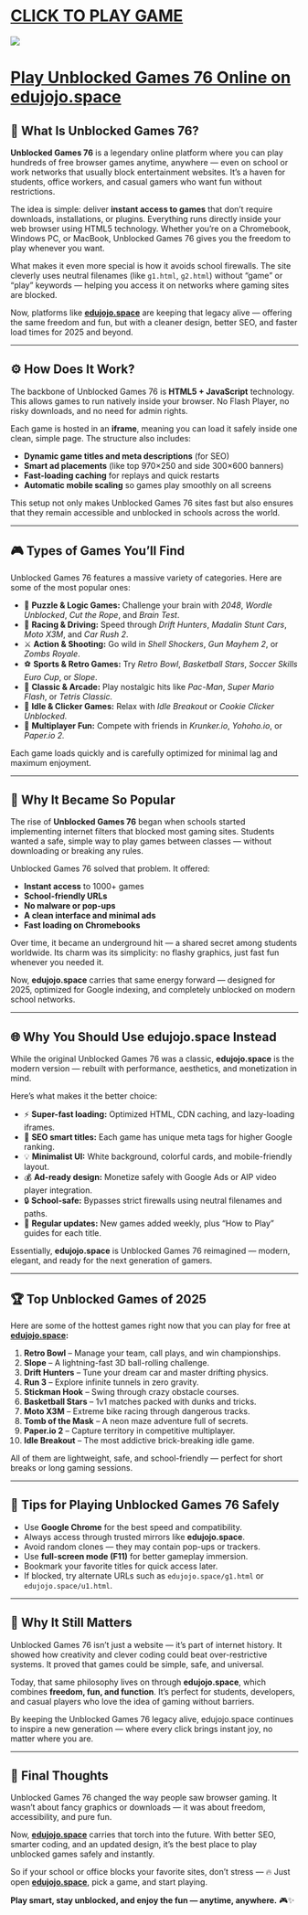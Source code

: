 <h1><a href="https://edujojo.space">CLICK TO PLAY GAME</a></h1>

<a href="https://edujojo.space"><img src="https://1lesson1.email/gamez.png"></a>



# **[Play Unblocked Games 76 Online on edujojo.space](https://edujojo.space/)**

## 🎯 What Is Unblocked Games 76?

**Unblocked Games 76** is a legendary online platform where you can play hundreds of free browser games anytime, anywhere — even on school or work networks that usually block entertainment websites. It’s a haven for students, office workers, and casual gamers who want fun without restrictions.

The idea is simple: deliver **instant access to games** that don’t require downloads, installations, or plugins. Everything runs directly inside your web browser using HTML5 technology. Whether you’re on a Chromebook, Windows PC, or MacBook, Unblocked Games 76 gives you the freedom to play whenever you want.

What makes it even more special is how it avoids school firewalls. The site cleverly uses neutral filenames (like `g1.html`, `g2.html`) without “game” or “play” keywords — helping you access it on networks where gaming sites are blocked.

Now, platforms like **[edujojo.space](https://edujojo.space/)** are keeping that legacy alive — offering the same freedom and fun, but with a cleaner design, better SEO, and faster load times for 2025 and beyond.

---

## ⚙️ How Does It Work?

The backbone of Unblocked Games 76 is **HTML5 + JavaScript** technology. This allows games to run natively inside your browser. No Flash Player, no risky downloads, and no need for admin rights.

Each game is hosted in an **iframe**, meaning you can load it safely inside one clean, simple page. The structure also includes:

* **Dynamic game titles and meta descriptions** (for SEO)
* **Smart ad placements** (like top 970×250 and side 300×600 banners)
* **Fast-loading caching** for replays and quick restarts
* **Automatic mobile scaling** so games play smoothly on all screens

This setup not only makes Unblocked Games 76 sites fast but also ensures that they remain accessible and unblocked in schools across the world.

---

## 🎮 Types of Games You’ll Find

Unblocked Games 76 features a massive variety of categories. Here are some of the most popular ones:

* 🧩 **Puzzle & Logic Games:** Challenge your brain with *2048*, *Wordle Unblocked*, *Cut the Rope*, and *Brain Test*.
* 🚗 **Racing & Driving:** Speed through *Drift Hunters*, *Madalin Stunt Cars*, *Moto X3M*, and *Car Rush 2*.
* ⚔️ **Action & Shooting:** Go wild in *Shell Shockers*, *Gun Mayhem 2*, or *Zombs Royale*.
* ⚽ **Sports & Retro Games:** Try *Retro Bowl*, *Basketball Stars*, *Soccer Skills Euro Cup*, or *Slope*.
* 👾 **Classic & Arcade:** Play nostalgic hits like *Pac-Man*, *Super Mario Flash*, or *Tetris Classic.*
* 🧠 **Idle & Clicker Games:** Relax with *Idle Breakout* or *Cookie Clicker Unblocked.*
* 🎯 **Multiplayer Fun:** Compete with friends in *Krunker.io*, *Yohoho.io*, or *Paper.io 2.*

Each game loads quickly and is carefully optimized for minimal lag and maximum enjoyment.

---

## 🚀 Why It Became So Popular

The rise of **Unblocked Games 76** began when schools started implementing internet filters that blocked most gaming sites. Students wanted a safe, simple way to play games between classes — without downloading or breaking any rules.

Unblocked Games 76 solved that problem. It offered:

* **Instant access** to 1000+ games
* **School-friendly URLs**
* **No malware or pop-ups**
* **A clean interface and minimal ads**
* **Fast loading on Chromebooks**

Over time, it became an underground hit — a shared secret among students worldwide. Its charm was its simplicity: no flashy graphics, just fast fun whenever you needed it.

Now, **edujojo.space** carries that same energy forward — designed for 2025, optimized for Google indexing, and completely unblocked on modern school networks.

---

## 🌐 Why You Should Use edujojo.space Instead

While the original Unblocked Games 76 was a classic, **edujojo.space** is the modern version — rebuilt with performance, aesthetics, and monetization in mind.

Here’s what makes it the better choice:

* ⚡ **Super-fast loading:** Optimized HTML, CDN caching, and lazy-loading iframes.
* 🧭 **SEO smart titles:** Each game has unique meta tags for higher Google ranking.
* 💡 **Minimalist UI:** White background, colorful cards, and mobile-friendly layout.
* 💰 **Ad-ready design:** Monetize safely with Google Ads or AIP video player integration.
* 🔒 **School-safe:** Bypasses strict firewalls using neutral filenames and paths.
* 📅 **Regular updates:** New games added weekly, plus “How to Play” guides for each title.

Essentially, **edujojo.space** is Unblocked Games 76 reimagined — modern, elegant, and ready for the next generation of gamers.

---

## 🏆 Top Unblocked Games of 2025

Here are some of the hottest games right now that you can play for free at **[edujojo.space](https://edujojo.space/):**

1. **Retro Bowl** – Manage your team, call plays, and win championships.
2. **Slope** – A lightning-fast 3D ball-rolling challenge.
3. **Drift Hunters** – Tune your dream car and master drifting physics.
4. **Run 3** – Explore infinite tunnels in zero gravity.
5. **Stickman Hook** – Swing through crazy obstacle courses.
6. **Basketball Stars** – 1v1 matches packed with dunks and tricks.
7. **Moto X3M** – Extreme bike racing through dangerous tracks.
8. **Tomb of the Mask** – A neon maze adventure full of secrets.
9. **Paper.io 2** – Capture territory in competitive multiplayer.
10. **Idle Breakout** – The most addictive brick-breaking idle game.

All of them are lightweight, safe, and school-friendly — perfect for short breaks or long gaming sessions.

---

## 🧠 Tips for Playing Unblocked Games 76 Safely

* Use **Google Chrome** for the best speed and compatibility.
* Always access through trusted mirrors like **edujojo.space**.
* Avoid random clones — they may contain pop-ups or trackers.
* Use **full-screen mode (F11)** for better gameplay immersion.
* Bookmark your favorite titles for quick access later.
* If blocked, try alternate URLs such as `edujojo.space/g1.html` or `edujojo.space/u1.html`.

---

## 💬 Why It Still Matters

Unblocked Games 76 isn’t just a website — it’s part of internet history. It showed how creativity and clever coding could beat over-restrictive systems. It proved that games could be simple, safe, and universal.

Today, that same philosophy lives on through **edujojo.space**, which combines **freedom, fun, and function**. It’s perfect for students, developers, and casual players who love the idea of gaming without barriers.

By keeping the Unblocked Games 76 legacy alive, edujojo.space continues to inspire a new generation — where every click brings instant joy, no matter where you are.

---

## 🏁 Final Thoughts

Unblocked Games 76 changed the way people saw browser gaming. It wasn’t about fancy graphics or downloads — it was about freedom, accessibility, and pure fun.

Now, **[edujojo.space](https://edujojo.space/)** carries that torch into the future. With better SEO, smarter coding, and an updated design, it’s the best place to play unblocked games safely and instantly.

So if your school or office blocks your favorite sites, don’t stress —
🔥 Just open **[edujojo.space](https://edujojo.space/)**, pick a game, and start playing.

**Play smart, stay unblocked, and enjoy the fun — anytime, anywhere.** 🎮✨


